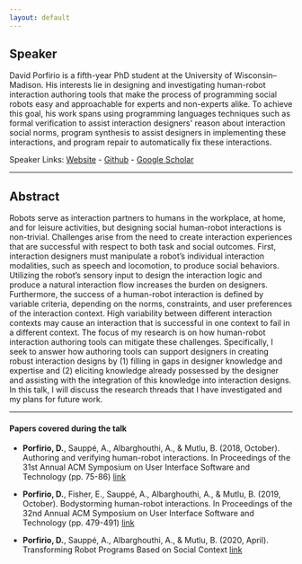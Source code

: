 ```yaml
---
layout: default
---
```

## Speaker

David Porfirio is a fifth-year PhD student at the University of Wisconsin–Madison. His interests lie in designing and investigating human-robot interaction authoring tools that make the process of programming social robots easy and approachable for experts and non-experts alike. To achieve this goal, his work spans using programming languages techniques such as formal verification to assist interaction designers' reason about interaction social norms, program synthesis to assist designers in implementing these interactions, and program repair to automatically fix these interactions. 


Speaker Links: [Website](https://dporfirio.github.io/) - [Github](https://github.com/dporfirio) - [Google Scholar](https://scholar.google.com/citations?user=qKX7niQAAAAJ&hl=en&oi=ao)

---

## Abstract
Robots serve as interaction partners to humans in the workplace, at home, and for leisure activities, but designing social human-robot interactions is non-trivial. Challenges arise from the need to create interaction experiences that are successful with respect to both task and social outcomes. First, interaction designers must manipulate a robot’s individual interaction modalities, such as speech and locomotion, to produce social behaviors. Utilizing the robot’s sensory input to design the interaction logic and produce a natural interaction flow increases the burden on designers. Furthermore, the success of a human-robot interaction is defined by variable criteria, depending on the norms, constraints, and user preferences of the interaction context. High variability between different interaction contexts may cause an interaction that is successful in one context to fail in a different context. 
The focus of my research is on how human-robot interaction authoring tools can mitigate these challenges. Specifically, I seek to answer how authoring tools can support designers in creating robust interaction designs by (1) filling in gaps in designer knowledge and expertise and (2) eliciting knowledge already possessed by the designer and assisting with the integration of this knowledge into interaction designs. In this talk, I will discuss the research threads that I have investigated and my plans for future work. 

---

#### Papers covered during the talk
* **Porfirio, D.**, Sauppé, A., Albarghouthi, A., & Mutlu, B. (2018, October). Authoring and verifying human-robot interactions. In Proceedings of the 31st Annual ACM Symposium on User Interface Software and Technology (pp. 75-86) [link](https://dl.acm.org/doi/pdf/10.1145/3242587.3242634)

* **Porfirio, D.**, Fisher, E., Sauppé, A., Albarghouthi, A., & Mutlu, B. (2019, October). Bodystorming human-robot interactions. In Proceedings of the 32nd Annual ACM Symposium on User Interface Software and Technology (pp. 479-491) [link](https://dl.acm.org/doi/pdf/10.1145/3332165.3347957)

* **Porfirio, D.**, Sauppé, A., Albarghouthi, A., & Mutlu, B. (2020, April). Transforming Robot Programs Based on Social Context [link](https://dl.acm.org/doi/pdf/10.1145/3313831.3376355)

